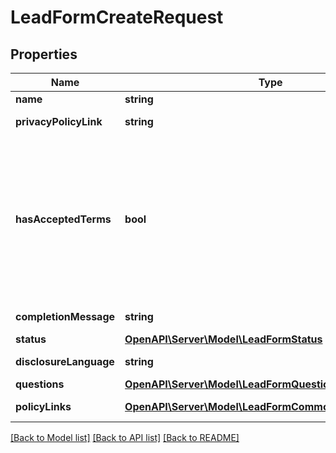 # LeadFormCreateRequest

## Properties
Name | Type | Description | Notes
------------ | ------------- | ------------- | -------------
**name** | **string** | Internal name of the lead form. | 
**privacyPolicyLink** | **string** | A link to the advertiser&#39;s privacy policy. This will be included in the lead form&#39;s disclosure language. | 
**hasAcceptedTerms** | **bool** | Whether the advertiser has accepted Pinterest&#39;s terms of service for creating a lead ad.  By sending us TRUE for this parameter, you agree that (i) you will use any personal information received in compliance with the privacy policy you share with Pinterest, and (ii) you will comply with Pinterest&#39;s &lt;a href&#x3D;\&quot;https://policy.pinterest.com/en/lead-ad-terms\&quot;&gt;Lead Ad Terms&lt;/a&gt;. As a reminder, all advertising on Pinterest is subject to the &lt;a href&#x3D;\&quot;https://business.pinterest.com/en/pinterest-advertising-services-agreement/\&quot;&gt;Pinterest Advertising Services Agreement&lt;/a&gt; or an equivalent agreement as set forth on an IO | 
**completionMessage** | **string** | A message for people who complete the form to let them know what happens next. | 
**status** | [**OpenAPI\Server\Model\LeadFormStatus**](LeadFormStatus.md) |  | [optional] 
**disclosureLanguage** | **string** | Additional disclosure language to be included in the lead form. | [optional] 
**questions** | [**OpenAPI\Server\Model\LeadFormQuestion**](LeadFormQuestion.md) | List of questions to be displayed on the lead form. | 
**policyLinks** | [**OpenAPI\Server\Model\LeadFormCommonPolicyLinksInner**](LeadFormCommonPolicyLinksInner.md) | List of additional policy links to be displayed on the lead form. | [optional] 

[[Back to Model list]](../README.md#documentation-for-models) [[Back to API list]](../README.md#documentation-for-api-endpoints) [[Back to README]](../README.md)


